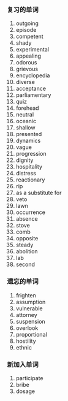 ### 复习的单词

1. outgoing
2. episode
3. competent
4. shady
5. experimental
6. appealing
7. odorous
8. grievous
9. encyclopedia
10. diverse
11. acceptance
12. parliamentary
13. quiz
14. forehead
15. neutral
16. oceanic
17. shallow
18. presented
19. dynamics
20. vague
21. progression
22. dignity
23. hospitality
24. distress
25. reactionary
26. rip
27. as a substitute for
28. veto
29. lawn
30. occurrence
31. absence
32. stove
33. comb
34. opposite
35. steady
36. abolition
37. lab
38. second





### 遗忘的单词

1. frighten
2. assumption
3. vulnerable
4. attorney
5. suspension
6. overlook
7. proportional
8. hostility
9. ethnic



### 新加入单词

1. participate
2. bribe
3. dosage
